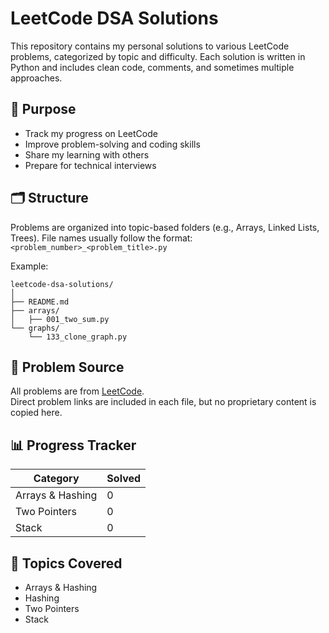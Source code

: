 # LeetCode DSA Solutions

This repository contains my personal solutions to various LeetCode problems, categorized by topic and difficulty. Each solution is written in Python and includes clean code, comments, and sometimes multiple approaches.

## 🧠 Purpose

- Track my progress on LeetCode
- Improve problem-solving and coding skills
- Share my learning with others
- Prepare for technical interviews

## 🗂️ Structure

Problems are organized into topic-based folders (e.g., Arrays, Linked Lists, Trees). File names usually follow the format:  
`<problem_number>_<problem_title>.py`

Example:

```
leetcode-dsa-solutions/
│
├── README.md
├── arrays/
│   ├── 001_two_sum.py
└── graphs/
    └── 133_clone_graph.py
```

## 📌 Problem Source

All problems are from [LeetCode](https://leetcode.com/).  
Direct problem links are included in each file, but no proprietary content is copied here.

## 📊 Progress Tracker

| Category           | Solved |
|--------------------|--------|
| Arrays & Hashing   | 0      |
| Two Pointers       | 0      |
| Stack              | 0      |

## 📁 Topics Covered

- Arrays & Hashing
- Hashing
- Two Pointers
- Stack